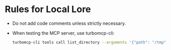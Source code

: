 # Rules for Local Lore

- Do not add code comments unless strictly necessary.
- When testing the MCP server, use turbomcp-cli:

  ```bash
  turbomcp-cli tools call list_directory --arguments '{"path": "/tmp"}' --command './target/release/local-lore'
  ```
